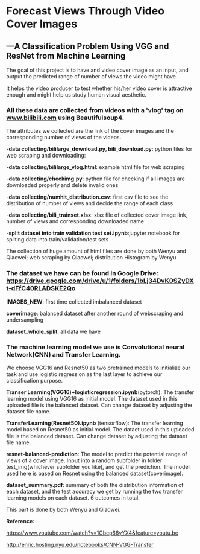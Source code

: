 # Forecast Views Through Video Cover Images
## —A Classification Problem Using VGG and ResNet from Machine Learning

The goal of this project is to have and video cover image as an input, and output the predicted range of number of views the video might have.

It helps the video producer to test whether his/her video cover is attractive enough and might help us study human visual aesthetic.

### All these data are collected from videos with a 'vlog' tag on www.bilibili.com using Beautifulsoup4.

The attributes we collected are the link of the cover images and the corresponding number of views of the videos.

-**data collecting/bililarge_download.py, bili_download.py**: python files for web scraping and downloading: 

-**data collecting/bililarge_vlog.html**: example html file for web scraping

-**data collecting/checkimg.py**: python file for checking if all images are downloaded properly and delete invalid ones

-**data collecting/numhit_distribution.csv**: first csv file to see the distribution of number of views and decide the range of each class

-**data collecting/bili_trainset.xlsx**: xlsx file of collected cover image link, number of views and corresponding downloaded name

-**split dataset into train validation test set.ipynb**:jupyter notebook for spliting data into train/validation/test sets

The collection of huge amount of html files are done by both Wenyu and Qiaowei; web scraping by Qiaowei; distribution Histogram by Wenyu

### The dataset we have can be found in Google Drive:  https://drive.google.com/drive/u/1/folders/1bLj34DvK0SZyDXt-dFfC40RLADSKE2Qo

**IMAGES_NEW**: first time collected imbalanced dataset

**coverimage**: balanced dataset after another round of webscraping and undersampling

**dataset_whole_split**: all data we have


### The machine learning model we use is Convolutional neural Network(CNN) and Transfer Learning.

We choose VGG16 and Resnet50 as two pretrained models to initialize our task and use logistic regression as the last layer to achieve our classification purpose.

**Transer Learning(VGG16)+logisticregression.ipynb**(pytorch): The transfer learning model using VGG16 as initial model. The dataset used in this uploaded file is the balanced dataset. Can change dataset by adjusting the dataset file name.

**TransferLearning(Resnet50).ipynb** (tensorflow): The transfer learning model based on Resnet50 as initial model. The dataet used in this uploaded file is the balanced dataset. Can change dataset by adjusting the dataset file name.

**resnet-balanced-prediction**: The model to predict the potential range of views of a cover image. Input into a random subfolder in folder test_img(whichever subfolder you like), and get the prediction. The model used here is based on Resnet using the balanced dataset(coverimage).

**dataset_summary.pdf**: summary of both the distribution information of each dataset, and the test accuracy we get by running the two transfer learning models on each dataset. 6 outcomes in total.

This part is done by both Wenyu and Qiaowei.

**Reference:**

https://www.youtube.com/watch?v=1Gbcp66yYX4&feature=youtu.be

http://enric.hosting.nyu.edu/notebooks/CNN-VGG-Transfer

